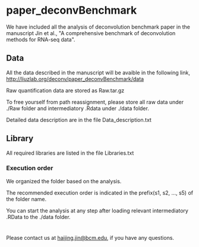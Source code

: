 # paper_deconvBenchmark

We have included all the analysis of deconvolution benchmark paper in the manuscript Jin et al., "A comprehensive benchmark of deconvolution methods for RNA-seq data". 

## Data
All the data described in the manuscript will be avaible in the following link, http://liuzlab.org/deconv/paper_deconvBenchmark/data 

Raw quantification data are stored as Raw.tar.gz

To free yourself from path reassignment, please store all raw data under ./Raw folder and intermediatory .Rdata under ./data folder.

Detailed data description are in the file Data_description.txt

## Library

All required libraries are listed in the file Libraries.txt 

### Execution order 
We organized the folder based on the analysis. 

The recommended execution order is indicated in the prefix(s1, s2, ..., s5) of the folder name.  

You can start the analysis at any step after loading relevant intermediatory .RData to the ./data folder. 

#
Please contact us at haijing.jin@bcm.edu, if you have any questions. 
